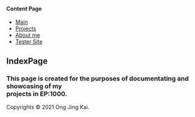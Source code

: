 <!DOCTYPE html>
<html lang="en" dir="ltr">
  <head>
    <meta charset="utf-8">
    <link rel="stylesheet" href="sitedesign.css">
<div id="header">
      <title>IndexPage</title>
</div>
  </head>

  <body>

<div id="nav">
    <h4>Content Page</h4>
    <ul>
      <li><a href="mainpage.html">Main</a></li>
      <li><a href="projects.html">Projects</a></li>
      <li><a href="aboutme.html">About me</a></li>
      <li><a href="webtest.html">Tester Site</a></li>
    </ul>
</div>
<div id="contant">
<h2>IndexPage</h2>
<p>
<h3>This page is created for the purposes of documentating and showcasing of my <br>
  projects in EP:1000.</h3>
</p>
</div>

<div id="footer">
  Copyrights &copy; 2021 Ong Jing Kai.
</div>
  </body>
</html>
